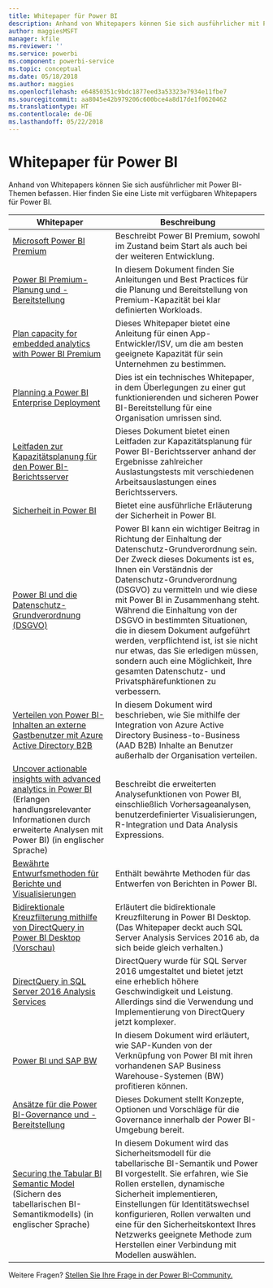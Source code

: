 ```yaml
---
title: Whitepaper für Power BI
description: Anhand von Whitepapers können Sie sich ausführlicher mit Power BI-Themen befassen.
author: maggiesMSFT
manager: kfile
ms.reviewer: ''
ms.service: powerbi
ms.component: powerbi-service
ms.topic: conceptual
ms.date: 05/18/2018
ms.author: maggies
ms.openlocfilehash: e64850351c9bdc1877eed3a53323e7934e11fbe7
ms.sourcegitcommit: aa8045e42b979206c600bce4a8d17de1f0620462
ms.translationtype: HT
ms.contentlocale: de-DE
ms.lasthandoff: 05/22/2018
---
```

# <a name="whitepapers-for-power-bi"></a>Whitepaper für Power BI

Anhand von Whitepapers können Sie sich ausführlicher mit Power BI-Themen befassen. Hier finden Sie eine Liste mit verfügbaren Whitepapers für Power BI.

| Whitepaper | Beschreibung |
| --- | --- |
| [Microsoft Power BI Premium](https://aka.ms/pbipremiumwhitepaper) |Beschreibt Power BI Premium, sowohl im Zustand beim Start als auch bei der weiteren Entwicklung. |
| [Power BI Premium-Planung und -Bereitstellung](https://aka.ms/Premium-Capacity-Planning-Deployment)| In diesem Dokument finden Sie Anleitungen und Best Practices für die Planung und Bereitstellung von Premium-Kapazität bei klar definierten Workloads.|
| [Plan capacity for embedded analytics with Power BI Premium](https://aka.ms/pbiewhitepaper) |Dieses Whitepaper bietet eine Anleitung für einen App-Entwickler/ISV, um die am besten geeignete Kapazität für sein Unternehmen zu bestimmen. |
| [Planning a Power BI Enterprise Deployment](https://aka.ms/pbienterprisedeploy) |Dies ist ein technisches Whitepaper, in dem Überlegungen zu einer gut funktionierenden und sicheren Power BI-Bereitstellung für eine Organisation umrissen sind. |
| [Leitfaden zur Kapazitätsplanung für den Power BI-Berichtsserver](report-server/capacity-planning.md) |Dieses Dokument bietet einen Leitfaden zur Kapazitätsplanung für Power BI-Berichtsserver anhand der Ergebnisse zahlreicher Auslastungstests mit verschiedenen Arbeitsauslastungen eines Berichtsservers. |
| [Sicherheit in Power BI](service-admin-power-bi-security.md) |Bietet eine ausführliche Erläuterung der Sicherheit in Power BI. |
| [Power BI und die Datenschutz-Grundverordnung (DSGVO)](https://aka.ms/power-bi-gdpr-whitepaper)| Power BI kann ein wichtiger Beitrag in Richtung der Einhaltung der Datenschutz-Grundverordnung sein. Der Zweck dieses Dokuments ist es, Ihnen ein Verständnis der Datenschutz-Grundverordnung (DSGVO) zu vermitteln und wie diese mit Power BI in Zusammenhang steht. Während die Einhaltung von der DSGVO in bestimmten Situationen, die in diesem Dokument aufgeführt werden, verpflichtend ist, ist sie nicht nur etwas, das Sie erledigen müssen, sondern auch eine Möglichkeit, Ihre gesamten Datenschutz- und Privatsphärefunktionen zu verbessern.|
| [Verteilen von Power BI-Inhalten an externe Gastbenutzer mit Azure Active Directory B2B](https://aka.ms/powerbi-b2b-whitepaper)|In diesem Dokument wird beschrieben, wie Sie mithilfe der Integration von Azure Active Directory Business-to-Business (AAD B2B) Inhalte an Benutzer außerhalb der Organisation verteilen.|
| [Uncover actionable insights with advanced analytics in Power BI](https://info.microsoft.com/advanced-analytics-with-power-bi.html?Is=Website) (Erlangen handlungsrelevanter Informationen durch erweiterte Analysen mit Power BI) (in englischer Sprache) |Beschreibt die erweiterten Analysefunktionen von Power BI, einschließlich Vorhersageanalysen, benutzerdefinierter Visualisierungen, R-Integration und Data Analysis Expressions. |
| [Bewährte Entwurfsmethoden für Berichte und Visualisierungen](power-bi-visualization-best-practices.md) |Enthält bewährte Methoden für das Entwerfen von Berichten in Power BI. |
| [Bidirektionale Kreuzfilterung mithilfe von DirectQuery in Power BI Desktop (Vorschau)](desktop-bidirectional-filtering.md) |Erläutert die bidirektionale Kreuzfilterung in Power BI Desktop. (Das Whitepaper deckt auch SQL Server Analysis Services 2016 ab, da sich beide gleich verhalten.) |
| [DirectQuery in SQL Server 2016 Analysis Services](https://blogs.msdn.microsoft.com/analysisservices/2017/04/06/directquery-in-sql-server-2016-analysis-services-whitepaper/) |DirectQuery wurde für SQL Server 2016 umgestaltet und bietet jetzt eine erheblich höhere Geschwindigkeit und Leistung. Allerdings sind die Verwendung und Implementierung von DirectQuery jetzt komplexer. |
| [Power BI und SAP BW](https://aka.ms/powerbiandsapbw)| In diesem Dokument wird erläutert, wie SAP-Kunden von der Verknüpfung von Power BI mit ihren vorhandenen SAP Business Warehouse-Systemen (BW) profitieren können.|
| [Ansätze für die Power BI-Governance und -Bereitstellung](http://go.microsoft.com/fwlink/?LinkId=785915&clcid=0x409) | Dieses Dokument stellt Konzepte, Optionen und Vorschläge für die Governance innerhalb der Power BI-Umgebung bereit. |
| [Securing the Tabular BI Semantic Model](http://download.microsoft.com/download/D/2/0/D20E1C5F-72EA-4505-9F26-FEF9550EFD44/Securing%20the%20Tabular%20BI%20Semantic%20Model.docx) (Sichern des tabellarischen BI-Semantikmodells) (in englischer Sprache) |In diesem Dokument wird das Sicherheitsmodell für die tabellarische BI-Semantik und Power BI vorgestellt. Sie erfahren, wie Sie Rollen erstellen, dynamische Sicherheit implementieren, Einstellungen für Identitätswechsel konfigurieren, Rollen verwalten und eine für den Sicherheitskontext Ihres Netzwerks geeignete Methode zum Herstellen einer Verbindung mit Modellen auswählen. |

Weitere Fragen? [Stellen Sie Ihre Frage in der Power BI-Community.](http://community.powerbi.com/)
